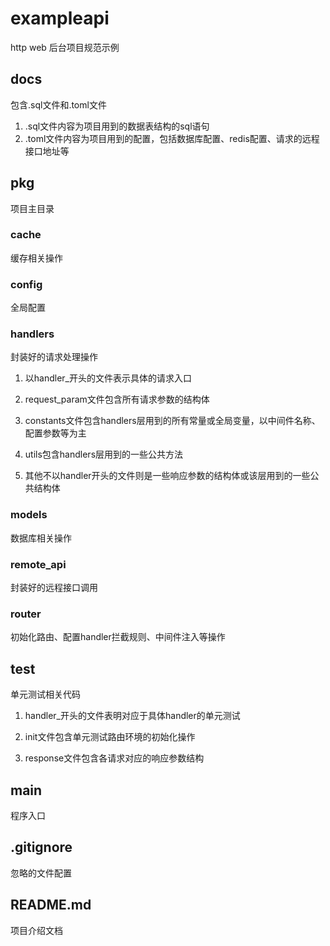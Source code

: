 exampleapi
========

http web 后台项目规范示例

## docs

包含.sql文件和.toml文件

1. .sql文件内容为项目用到的数据表结构的sql语句
2. .toml文件内容为项目用到的配置，包括数据库配置、redis配置、请求的远程接口地址等

## pkg

项目主目录

### cache
缓存相关操作

### config
全局配置

### handlers
封装好的请求处理操作

1. 以handler_开头的文件表示具体的请求入口

2. request_param文件包含所有请求参数的结构体

3. constants文件包含handlers层用到的所有常量或全局变量，以中间件名称、配置参数等为主

5. utils包含handlers层用到的一些公共方法

6. 其他不以handler开头的文件则是一些响应参数的结构体或该层用到的一些公共结构体

### models
数据库相关操作

### remote_api
封装好的远程接口调用

### router
初始化路由、配置handler拦截规则、中间件注入等操作

## test
单元测试相关代码

1. handler_开头的文件表明对应于具体handler的单元测试

2. init文件包含单元测试路由环境的初始化操作

3. response文件包含各请求对应的响应参数结构

## main
程序入口

## .gitignore
忽略的文件配置

## README.md
项目介绍文档